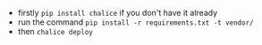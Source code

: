 - firstly `pip install chalice` if you don't have it already
- run the command `pip install -r requirements.txt -t vendor/`
- then `chalice deploy`
